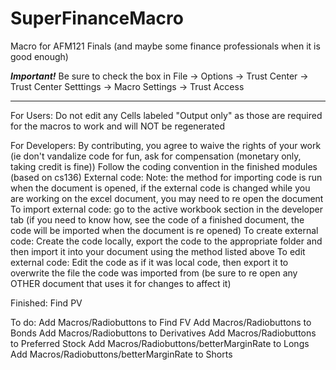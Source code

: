 # SuperFinanceMacro
Macro for AFM121 Finals (and maybe some finance professionals when it is good enough)

***Important!***
Be sure to check the box in
File -> Options -> Trust Center -> Trust Center Setttings -> Macro Settings -> Trust Access
****************

For Users:
Do not edit any Cells labeled "Output only" as those are required for the macros to work and will NOT be regenerated

For Developers:
By contributing, you agree to waive the rights of your work (ie don't vandalize code for fun, ask for compensation (monetary only, taking credit is fine))
Follow the coding convention in the finished modules (based on cs136)
External code:
Note: the method for importing code is run when the document is opened, if the external code is changed while you are working on the excel document, you may need to re open the document
To import external code:
go to the active workbook section in the developer tab
(if you need to know how, see the code of a finished document, the code will be imported when the document is re opened)
To create external code:
Create the code locally, export the code to the appropriate folder and then import it into your document using the method listed above
To edit external code:
Edit the code as if it was local code, then export it to overwrite the file the code was imported from
(be sure to re open any OTHER document that uses it for changes to affect it)

Finished:
Find PV

To do:
Add Macros/Radiobuttons to Find FV
Add Macros/Radiobuttons to Bonds
Add Macros/Radiobuttons to Derivatives
Add Macros/Radiobuttons to Preferred Stock
Add Macros/Radiobuttons/betterMarginRate to Longs
Add Macros/Radiobuttons/betterMarginRate to Shorts
